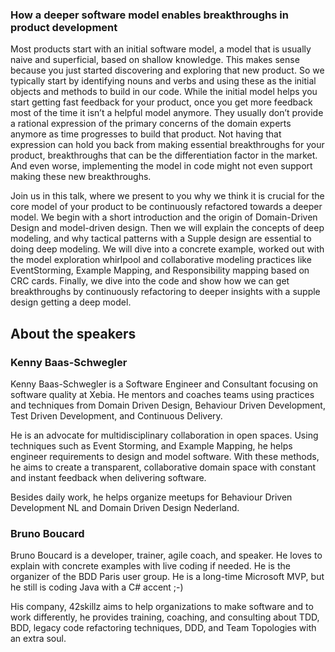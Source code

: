 ### How a deeper software model enables breakthroughs in product development            

Most products start with an initial software model, a model that is usually naive and superficial, based on shallow knowledge. This makes sense because you just started discovering and exploring that new product. So we typically start by identifying nouns and verbs and using these as the initial objects and methods to build in our code. While the initial model helps you start getting fast feedback for your product,  once you get more feedback most of the time it isn’t a helpful model anymore. They usually don’t provide a rational expression of the primary concerns of the domain experts anymore as time progresses to build that product. Not having that expression can hold you back from making essential breakthroughs for your product, breakthroughs that can be the differentiation factor in the market. And even worse, implementing the model in code might not even support making these new breakthroughs.

Join us in this talk, where we present to you why we think it is crucial for the core model of your product to be continuously refactored towards a deeper model. We begin with a short introduction and the  origin of Domain-Driven Design and model-driven design. Then we will explain the concepts of deep modeling, and why tactical patterns with a Supple design are essential to doing deep modeling. We will dive into a concrete example, worked out with the model exploration whirlpool and collaborative modeling practices like EventStorming, Example Mapping,  and Responsibility mapping based on CRC cards. Finally, we dive into the code and show how we can get breakthroughs by continuously refactoring to deeper insights with a supple design getting a deep model.

## About the speakers

### Kenny Baas-Schwegler
Kenny Baas-Schwegler is a Software Engineer and Consultant focusing on software quality at Xebia. He mentors and coaches teams using practices and techniques from Domain Driven Design, Behaviour Driven Development, Test Driven Development, and Continuous Delivery.

He is an advocate for multidisciplinary collaboration in open spaces. Using techniques such as Event Storming, and Example Mapping, he helps engineer requirements to design and model software. With these methods, he aims to create a transparent, collaborative domain space with constant and instant feedback when delivering software.

Besides daily work, he helps organize meetups for Behaviour Driven Development NL and Domain Driven Design Nederland.

### Bruno Boucard
Bruno Boucard is a developer, trainer, agile coach, and speaker. He loves to explain with concrete examples with live coding if needed. He is the organizer of the BDD Paris user group. He is a long-time Microsoft MVP, but he still is coding Java with a C# accent ;-)

His company, 42skillz aims to help organizations to make software and to work differently, he provides training, coaching, and consulting about TDD, BDD, legacy code refactoring techniques, DDD, and Team Topologies with an extra soul.
